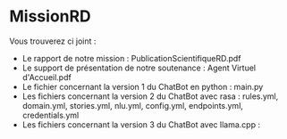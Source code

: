 # MissionRD
Vous trouverez ci joint : 
- Le rapport de notre mission : PublicationScientifiqueRD.pdf
- Le support de présentation de notre soutenance : Agent Virtuel d'Accueil.pdf
- Le fichier concernant la version 1 du ChatBot en python : main.py
- Les fichiers concernant la version 2 du ChatBot avec rasa : rules.yml, domain.yml, stories.yml, nlu.yml, config.yml, endpoints.yml, credentials.yml
- Les fichiers concernant la version 3 du ChatBot avec llama.cpp : 
